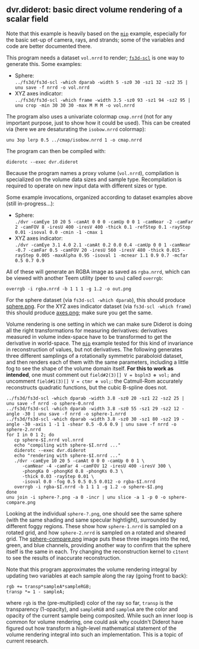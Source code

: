 ## dvr.diderot: basic direct volume rendering of a scalar field

Note that this example is heavily based on the [`mip`](../mip)
example, especially for the basic set-up of camera, rays, and strands;
some of the variables and code are better documented there.

This program needs a dataset `vol.nrrd` to render; [`fs3d-scl`](../fs3d) is one
way to generate this.  Some examples:
* Sphere:  
   `../fs3d/fs3d-scl -which dparab -width 5 -sz0 30 -sz1 32 -sz2 35 | unu save -f nrrd -o vol.nrrd`
* XYZ axes indicator:  
   `../fs3d/fs3d-scl -which frame -width 3.5 -sz0 93 -sz1 94 -sz2 95 | unu crop -min 30 30 30 -max M M M -o vol.nrrd`

The program also uses a univariate colormap `cmap.nrrd` (not for any
important purpose, just to show how it could be used). This can be created
via (here we are desaturating the `isobow.nrrd` colormap):

	unu 3op lerp 0.5 ../cmap/isobow.nrrd 1 -o cmap.nrrd

The program can then be compiled with:

	diderotc --exec dvr.diderot

Because the program names a proxy volume (`vol.nrrd`), compilation
is specialized on the volume data sizes and sample type.  Recompilation
is required to operate on new input data with different sizes or type.

Some example invocations, organized according to dataset examples above
(still in-progress...):
* Sphere:  
   `./dvr -camEye 10 20 5 -camAt 0 0 0 -camUp 0 0 1 -camNear -2 -camFar 2 -camFOV 8 -iresU 400 -iresV 400 -thick 0.1 -refStep 0.1 -rayStep 0.01 -isoval 0.0 -cmin -1 -cmax 1`
* XYZ axes indicator:  
   `./dvr -camEye 3.1 4.0 2.1 -camAt 0.2 0.0 0.4 -camUp 0 0 1 -camNear -0.7 -camFar 0.5 -camFOV 20 -iresU 560 -iresV 480 -thick 0.015 -rayStep 0.005 -maxAlpha 0.95 -isoval 1 -mcnear 1.1 0.9 0.7 -mcfar 0.5 0.7 0.9`

All of these will generate an RGBA image as saved as `rgba.nrrd`, which can be
viewed with another Teem utility (peer to `unu`) called `overrgb`:

	overrgb -i rgba.nrrd -b 1 1 1 -g 1.2 -o out.png

For the sphere dataset (via `fs3d-scl -which dparab`), this should produce
[sphere.png](sphere.png).  For the
XYZ axes indicator dataset (via `fs3d-scl -which frame`) this should produce
[axes.png](axes.png); make sure you get the same.

Volume rendering is one setting in which we can make sure Diderot is
doing all the right transformations for measuring derivatives:
derivatives measured in volume index-space have to be transformed to
get the derivative in world-space.  The [`mip`](../mip) example tested
for this kind of invariance in reconstruction of values, but not
derivatives. The following generates three different samplings of a
rotationally symmetric paraboloid dataset, and then renders each of
them with the same parameters, including a little fog to see the shape
of the volume domain itself.  **For this to work as intended**, one must
comment out `field#2(3)[] V = bspln3 ⊛ vol;` and uncomment
`field#1(3)[] V = ctmr ⊛ vol;`: the Catmull-Rom accurately
reconstructs quadratic functions, but the cubic B-spline does not.

	../fs3d/fs3d-scl -which dparab -width 3.8 -sz0 20 -sz1 22 -sz2 25 | unu save -f nrrd -o sphere-0.nrrd
	../fs3d/fs3d-scl -which dparab -width 3.8 -sz0 55 -sz1 29 -sz2 12 -angle -30 | unu save -f nrrd -o sphere-1.nrrd
	../fs3d/fs3d-scl -which dparab -width 3.8 -sz0 30 -sz1 80 -sz2 19 -angle -30 -axis 1 -1 1 -shear 0.5 -0.6 0.9 | unu save -f nrrd -o sphere-2.nrrd
	for I in 0 1 2; do
	   cp sphere-$I.nrrd vol.nrrd
	   echo "compiling with sphere-$I.nrrd ..."
	   diderotc --exec dvr.diderot
	   echo "rendering with sphere-$I.nrrd ..."
	   ./dvr -camEye 10 20 5 -camAt 0 0 0 -camUp 0 0 1 \
	      -camNear -4 -camFar 4 -camFOV 12 -iresU 400 -iresV 300 \
	      -phongKa 0 -phongKd 0.8 -phongKs 0.3 \
	      -thick 0.03 -rayStep 0.01 \
	      -isoval 0.0 -fog 0.5 0.5 0.5 0.012 -o rgba-$I.nrrd
	   overrgb -i rgba-$I.nrrd -b 1 1 1 -g 1.2 -o sphere-$I.png
	done
	unu join -i sphere-?.png -a 0 -incr | unu slice -a 1 -p 0 -o sphere-compare.png

Looking at the individual `sphere-?.png`, one should see the same sphere
(with the same shading and same specular hightlight), surrounded by different
foggy regions.  These show how `sphere-1.nrrd` is sampled on a rotated grid,
and how `sphere-2.nrrd` is sampled on a rotated and sheared grid.  The
[sphere-compare.png](sphere-compare.png) image puts these three images into
the red, green, and blue channels, providing another way to confirm that
the sphere itself is the same in each.  Try changing the reconstruction kernel
to `c1tent` to see the results of inaccurate reconstruction.

Note that this program approximates the volume rendering integral by updating two
variables at each sample along the ray (going front to back):

	rgb += transp*sampleA*sampleRGB;
	transp *= 1 - sampleA;

where `rgb` is the (pre-multiplied) color of the ray so far, `transp`
is the transparency (1-opacity), and `sampleRGB` and `sampleA` are the
color and opacity of the current sample being composited.  While such
an inner loop is common for volume rendering, one could ask why
couldn't Diderot have figured out how transform a high-level
mathematical statement of the volume rendering integral into such an
implementation.  This is a topic of current research.
